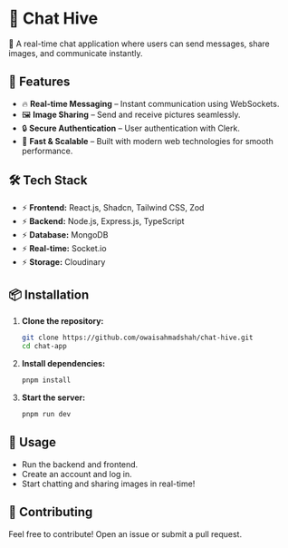 # 💬 Chat Hive

🚀 A real-time chat application where users can send messages, share images, and communicate instantly.

## 📌 Features
- 🔥 **Real-time Messaging** – Instant communication using WebSockets.
- 🖼 **Image Sharing** – Send and receive pictures seamlessly.
- 🔒 **Secure Authentication** – User authentication with Clerk.
- 📡 **Fast & Scalable** – Built with modern web technologies for smooth performance.

## 🛠 Tech Stack
- ⚡ **Frontend:** React.js, Shadcn, Tailwind CSS, Zod
- ⚡ **Backend:** Node.js, Express.js, TypeScript
- ⚡ **Database:** MongoDB
- ⚡ **Real-time:** Socket.io
- ⚡ **Storage:** Cloudinary

## 📦 Installation
1. **Clone the repository:**
   ```bash
   git clone https://github.com/owaisahmadshah/chat-hive.git
   cd chat-app
   ```
2. **Install dependencies:**
   ```bash
   pnpm install
   ```
3. **Start the server:**
   ```bash
   pnpm run dev
   ```

## 🚀 Usage
- Run the backend and frontend.
- Create an account and log in.
- Start chatting and sharing images in real-time!

## 🤝 Contributing
Feel free to contribute! Open an issue or submit a pull request.
